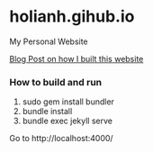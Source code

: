 # holianh.gihub.io
My Personal Website

[Blog Post on how I built this website](https://holianh.github.io/technology/how-i-created-this-website/)

### How to build and run
1. sudo gem install bundler
2. bundle install
3. bundle exec jekyll serve

Go to http://localhost:4000/